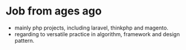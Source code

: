 # Job from ages ago 
- mainly php projects, including laravel, thinkphp and magento.
- regarding to versatile practice in algorithm, framework and design pattern.
